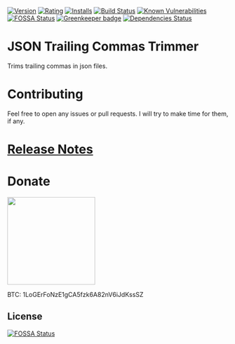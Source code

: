 [![Version](https://vsmarketplacebadge.apphb.com/version-short/logerfo.json-trimmer.svg)](https://marketplace.visualstudio.com/items?itemName=logerfo.json-trimmer)
[![Rating](https://vsmarketplacebadge.apphb.com/rating-short/logerfo.json-trimmer.svg)](https://marketplace.visualstudio.com/items?itemName=logerfo.json-trimmer)
[![Installs](https://vsmarketplacebadge.apphb.com/installs/logerfo.json-trimmer.svg)](https://marketplace.visualstudio.com/items?itemName=logerfo.json-trimmer)
[![Build Status](https://travis-ci.org/Logerfo/json-trimmer.svg?branch=master)](https://travis-ci.org/Logerfo/json-trimmer)
[![Known Vulnerabilities](https://snyk.io/test/github/logerfo/json-trimmer/badge.svg)](https://snyk.io/test/github/logerfo/json-trimmer)
[![FOSSA Status](https://app.fossa.io/api/projects/git%2Bgithub.com%2FLogerfo%2Fjson-trimmer.svg?type=shield)](https://app.fossa.io/projects/git%2Bgithub.com%2FLogerfo%2Fjson-trimmer?ref=badge_shield)
[![Greenkeeper badge](https://badges.greenkeeper.io/Logerfo/json-trimmer.svg)](https://greenkeeper.io/)
[![Dependencies Status](https://david-dm.org/logerfo/json-trimmer/dev-status.svg)](https://david-dm.org/logerfo/json-trimmer?type=dev)

# JSON Trailing Commas Trimmer

Trims trailing commas in json files.

# Contributing

Feel free to open any issues or pull requests. I will try to make time for them, if any.

# [Release Notes](CHANGELOG.md)

# Donate

<img src="https://i.imgur.com/ndlBtuX.png" width="200">

BTC: 1LoGErFoNzE1gCA5fzk6A82nV6iJdKssSZ


## License
[![FOSSA Status](https://app.fossa.io/api/projects/git%2Bgithub.com%2FLogerfo%2Fjson-trimmer.svg?type=large)](https://app.fossa.io/projects/git%2Bgithub.com%2FLogerfo%2Fjson-trimmer?ref=badge_large)
